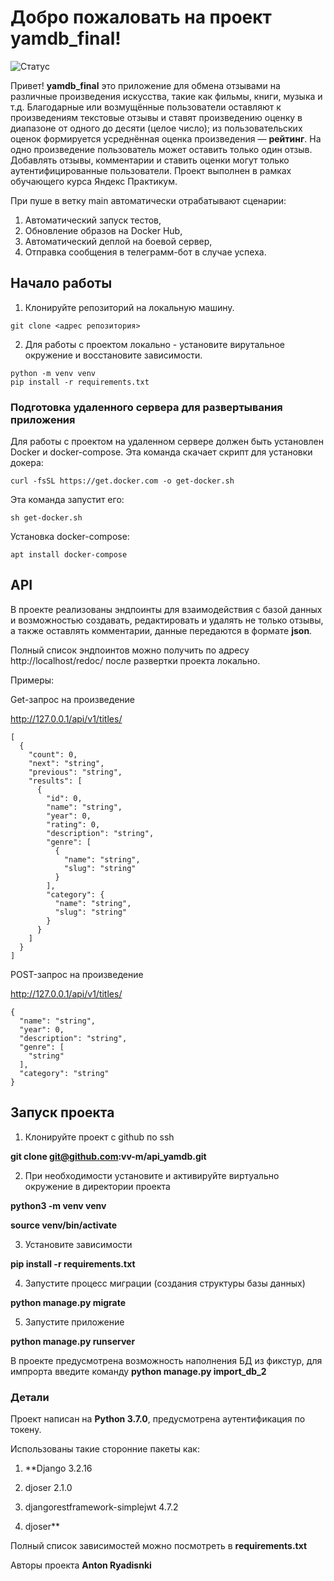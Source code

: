 
# Добро пожаловать на проект yamdb_final!

![ Статус](https://github.com/altvik2503/yamdb_final/actions/workflows/yamdb_workflow.yml/badge.svg)

Привет! **yamdb_final** это приложение для обмена отзывами на различные произведения искусства, такие как фильмы, книги, музыка и т.д. Благодарные или возмущённые пользователи оставляют к произведениям текстовые отзывы и ставят произведению оценку в диапазоне от одного до десяти (целое число); из пользовательских оценок формируется усреднённая оценка произведения — **рейтинг**. На одно произведение пользователь может оставить только один отзыв. Добавлять отзывы, комментарии и ставить оценки могут только аутентифицированные пользователи. Проект выполнен в рамках обучающего курса Яндекс Практикум.


При пуше в ветку main автоматически отрабатывают сценарии:
1. Автоматический запуск тестов,
2. Обновление образов на Docker Hub,
3. Автоматический деплой на боевой сервер,
4. Отправка сообщения в телеграмм-бот в случае успеха.

## Начало работы

1. Клонируйте репозиторий на локальную машину.
```
git clone <адрес репозитория>
```
2. Для работы с проектом локально - установите вирутальное окружение и восстановите зависимости.
```
python -m venv venv
pip install -r requirements.txt 
```

### Подготовка удаленного сервера для развертывания приложения

Для работы с проектом на удаленном сервере должен быть установлен Docker и docker-compose.
Эта команда скачает скрипт для установки докера:
```
curl -fsSL https://get.docker.com -o get-docker.sh
```
Эта команда запустит его:
```
sh get-docker.sh
```
Установка docker-compose:
```
apt install docker-compose
```


## API


В проекте реализованы эндпоинты для взаимодействия с базой данных и возможностью создавать, редактировать и удалять не только отзывы, а также оставлять комментарии, данные передаются в формате **json**.

Полный список эндпоинтов можно получить по адресу http://localhost/redoc/ после развертки проекта локально.

Примеры:

Get-запрос на произведение

http://127.0.0.1/api/v1/titles/

    [
      {
        "count": 0,
        "next": "string",
        "previous": "string",
        "results": [
          {
            "id": 0,
            "name": "string",
            "year": 0,
            "rating": 0,
            "description": "string",
            "genre": [
              {
                "name": "string",
                "slug": "string"
              }
            ],
            "category": {
              "name": "string",
              "slug": "string"
            }
          }
        ]
      }
    ]

POST-запрос на произведение

http://127.0.0.1/api/v1/titles/

    {
      "name": "string",
      "year": 0,
      "description": "string",
      "genre": [
        "string"
      ],
      "category": "string"
    }

## Запуск проекта

1. Клонируйте проект с github по ssh

**git clone git@github.com:vv-m/api_yamdb.git**

2. При необходимости установите и активируйте виртуально окружение в директории проекта

**python3 -m venv venv**

**source venv/bin/activate**

3. Установите зависимости

**pip install -r requirements.txt**

4. Запустите процесс миграции (создания структуры базы данных)

**python manage.py migrate**

5. Запустите приложение

**python manage.py runserver**

В проекте предусмотрена возможность наполнения БД из фикстур, для импрорта введите команду **python manage.py import_db_2**

  

### Детали

Проект написан на **Python 3.7.0**, предусмотрена аутентификация по токену.

Использованы такие сторонние пакеты как:

1. **Django 3.2.16

2. djoser 2.1.0

3. djangorestframework-simplejwt 4.7.2

4. djoser**

Полный список зависимостей можно посмотреть в **requirements.txt**

Авторы проекта **Anton Ryadisnki**
